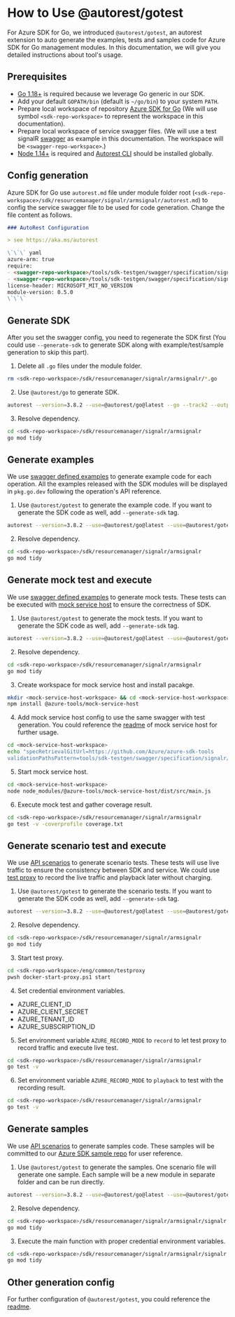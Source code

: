 # How to Use @autorest/gotest

For Azure SDK for Go, we introduced `@autorest/gotest`, an autorest extension to auto generate the examples, tests and samples code for Azure SDK for Go management modules. In this documentation, we will give you detailed instructions about tool's usage.

## Prerequisites

- [Go 1.18+](https://go.dev/dl/) is required because we leverage Go generic in our SDK.
- Add your default `GOPATH/bin` (default is `~/go/bin`) to your system `PATH`.
- Prepare local workspace of repository [Azure SDK for Go](https://github.com/Azure/azure-sdk-for-go) (We will use symbol `<sdk-repo-workspace>` to represent the workspace in this documentation).
- Prepare local workspace of service swagger files. (We will use a test signalR [swagger](https://github.com/Azure/azure-sdk-tools/tree/main/tools/sdk-testgen/swagger/specification/signalr/resource-manager) as example in this documentation. The workspace will be `<swagger-repo-workspace>`.)
- [Node 1.14+](https://nodejs.org/en/download/) is required and [Autorest CLI](https://github.com/Azure/autorest/tree/main/packages/apps/autorest) should be installed globally.

## Config generation

Azure SDK for Go use `autorest.md` file under module folder root (`<sdk-repo-workspace>/sdk/resourcemanager/signalr/armsignalr/autorest.md`) to config the service swagger file to be used for code generation. Change the file content as follows.

```md
### AutoRest Configuration

> see https://aka.ms/autorest

\`\`\` yaml
azure-arm: true
require:
- <swagger-repo-workspace>/tools/sdk-testgen/swagger/specification/signalr/resource-manager/readme.md
- <swagger-repo-workspace>/tools/sdk-testgen/swagger/specification/signalr/resource-manager/readme.go.md
license-header: MICROSOFT_MIT_NO_VERSION
module-version: 0.5.0
\`\`\`

```

## Generate SDK

After you set the swagger config, you need to regenerate the SDK first (You could use `--generate-sdk` to generate SDK along with example/test/sample generation to skip this part).

1. Delete all `.go` files under the module folder.
```sh
rm <sdk-repo-workspace>/sdk/resourcemanager/signalr/armsignalr/*.go
```
2. Use `@autorest/go` to generate SDK.
```sh
autorest --version=3.8.2 --use=@autorest/go@latest --go --track2 --output-folder=<sdk-repo-workspace>/sdk/resourcemanager/signalr/armsignalr --file-prefix="zz_generated_" --clear-output-folder=false <sdk-repo-workspace>/sdk/resourcemanager/signalr/armsignalr/autorest.md
```
3. Resolve dependency.
```sh
cd <sdk-repo-workspace>/sdk/resourcemanager/signalr/armsignalr
go mod tidy
```

## Generate examples

We use [swagger defined examples](https://github.com/Azure/azure-rest-api-specs/blob/main/documentation/x-ms-examples.md) to generate example code for each operation. All the examples released with the SDK modules will be displayed in `pkg.go.dev` following the operation's API reference.

1. Use `@autorest/gotest` to generate the example code. If you want to generate the SDK code as well, add `--generate-sdk` tag.
```sh
autorest --version=3.8.2 --use=@autorest/go@latest --use=@autorest/gotest@latest --go --track2 --output-folder=<sdk-repo-workspace>/sdk/resourcemanager/signalr/armsignalr --clear-output-folder=false --go.clear-output-folder=false --testmodeler.generate-sdk-example <sdk-repo-workspace>/sdk/resourcemanager/signalr/armsignalr/autorest.md
```
2. Resolve dependency.
```sh
cd <sdk-repo-workspace>/sdk/resourcemanager/signalr/armsignalr
go mod tidy
```

## Generate mock test and execute

We use [swagger defined examples](https://github.com/Azure/azure-rest-api-specs/blob/main/documentation/x-ms-examples.md) to generate mock tests. These tests can be executed with [mock service host](https://github.com/Azure/azure-sdk-tools/tree/main/tools/mock-service-host) to ensure the correctness of SDK.

1.  Use `@autorest/gotest` to generate the mock tests. If you want to generate the SDK code as well, add `--generate-sdk` tag.
```sh
autorest --version=3.8.2 --use=@autorest/go@latest --use=@autorest/gotest@latest --go --track2 --output-folder=<sdk-repo-workspace>/sdk/resourcemanager/signalr/armsignalr --clear-output-folder=false --go.clear-output-folder=false --testmodeler.generate-mock-test <sdk-repo-workspace>/sdk/resourcemanager/signalr/armsignalr/autorest.md
```
2. Resolve dependency.
```sh
cd <sdk-repo-workspace>/sdk/resourcemanager/signalr/armsignalr
go mod tidy
```
3. Create workspace for mock service host and install pacakge.
```sh
mkdir <mock-service-host-workspace> && cd <mock-service-host-workspace>
npm install @azure-tools/mock-service-host
```
4. Add mock service host config to use the same swagger with test generation. You could reference the [readme](https://github.com/Azure/azure-sdk-tools/tree/main/tools/mock-service-host#readme) of mock service host for further usage.
```sh
cd <mock-service-host-workspace>
echo "specRetrievalGitUrl=https://github.com/Azure/azure-sdk-tools
validationPathsPattern=tools/sdk-testgen/swagger/specification/signalr/resource-manager/*/**/*.json" > .env
```
5. Start mock service host.
```sh
cd <mock-service-host-workspace>
node node_modules/@azure-tools/mock-service-host/dist/src/main.js
```
6. Execute mock test and gather coverage result.
```sh
cd <sdk-repo-workspace>/sdk/resourcemanager/signalr/armsignalr
go test -v -coverprofile coverage.txt
```

## Generate scenario test and execute

We use [API scenarios](https://github.com/Azure/azure-rest-api-specs/tree/main/documentation/api-scenario) to generate scenario tests. These tests will use live traffic to ensure the consistency between SDK and service. We could use [test proxy](https://github.com/Azure/azure-sdk-tools/tree/main/tools/test-proxy) to record the live traffic and playback later without charging.

1.  Use `@autorest/gotest` to generate the scenario tests. If you want to generate the SDK code as well, add `--generate-sdk` tag.
```sh
autorest --version=3.8.2 --use=@autorest/go@latest --use=@autorest/gotest@latest --go --track2 --output-folder=<sdk-repo-workspace>/sdk/resourcemanager/signalr/armsignalr --clear-output-folder=false --go.clear-output-folder=false --testmodeler.generate-scenario-test <sdk-repo-workspace>/sdk/resourcemanager/signalr/armsignalr/autorest.md
```
2. Resolve dependency.
```sh
cd <sdk-repo-workspace>/sdk/resourcemanager/signalr/armsignalr
go mod tidy
```
3. Start test proxy.
```sh
cd <sdk-repo-workspace>/eng/common/testproxy
pwsh docker-start-proxy.ps1 start
```
4. Set credential environment variables.
- AZURE_CLIENT_ID
- AZURE_CLIENT_SECRET
- AZURE_TENANT_ID
- AZURE_SUBSCRIPTION_ID
5. Set environment variable `AZURE_RECORD_MODE` to `record` to let test proxy to record traffic and execute live test.
```sh
cd <sdk-repo-workspace>/sdk/resourcemanager/signalr/armsignalr
go test -v
```
6. Set environment variable `AZURE_RECORD_MODE` to `playback` to test with the recording result.
```sh
cd <sdk-repo-workspace>/sdk/resourcemanager/signalr/armsignalr
go test -v
```

## Generate samples

We use [API scenarios](https://github.com/Azure/azure-rest-api-specs/tree/main/documentation/api-scenario) to generate samples code. These samples will be committed to our [Azure SDK sample repo](https://github.com/azure-samples/azure-sdk-for-go-samples) for user reference.

1.  Use `@autorest/gotest` to generate the samples. One scenario file will generate one sample. Each sample will be a new module in separate folder and can be run directly.
```sh
autorest --version=3.8.2 --use=@autorest/go@latest --use=@autorest/gotest@latest --go --track2 --output-folder=<sdk-repo-workspace>/sdk/resourcemanager/signalr/armsignalr --clear-output-folder=false --go.clear-output-folder=false --testmodeler.generate-sdk-sample <sdk-repo-workspace>/sdk/resourcemanager/signalr/armsignalr/autorest.md
```
2. Resolve dependency.
```sh
cd <sdk-repo-workspace>/sdk/resourcemanager/signalr/armsignalr/signalr
go mod tidy
```
3. Execute the main function with proper credential environment variables.
```sh
cd <sdk-repo-workspace>/sdk/resourcemanager/signalr/armsignalr/signalr
go mod tidy

```

## Other generation config

For further configuration of `@autorest/gotest`, you could reference the [readme](https://github.com/Azure/azure-sdk-tools/tree/main/tools/sdk-testgen/packages/autorest.gotest#readme).